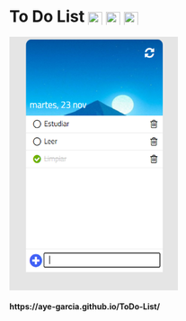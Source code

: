 # To Do List <img src="https://cdn-icons-png.flaticon.com/512/5968/5968267.png" width="25" height="25" align="center">  <img src="https://cdn-icons-png.flaticon.com/512/919/919826.png" width="25" height="25" align="center">   <img src="https://cdn-icons-png.flaticon.com/512/5968/5968292.png" width="25" height="25" align="center">  

<img src="https://github.com/Aye-Garcia/ToDo-List/blob/main/img/To-Do.png" width="300" height="450" align="center">        

<h4>https://aye-garcia.github.io/ToDo-List/</h4>

